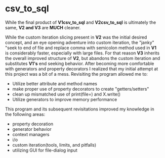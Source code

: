 # csv_to_sql


While the final product of **V1csv_to_sql** and **V2csv_to_sql** is ultimately the same, **V2 and V3** are **MUCH** cleaner.


While the custom iteration slicing present in **V2** was the initial desired concept, and an eye opening adventure into custom iteration, the "janky" "seek to end of file and replace comma with semicolon method used in **V1** is considerably faster, especially with large files. For that reason **V3** inherits the overall improved structure of **V2**, but abandons the custom iteration and substitutes **V1's** end seeking behavior.
After becoming more comfortable with generators and property decorators I realized that my initial attempt at this project was a bit of a mess.
Revisiting the program allowed me to:
- Utilize better attribute and method names
- make proper use of property decorators to create "getters/setters"
- clean up mismatched use of print(file=) and X.write()
- Utilize generators to improve memory performance

This program and its subsequent revisitations improved my knowledge in the following areas:
- property decoration
- generator behavior
- context managers
- i/o
- custom iteration(tools, limits, and pitfalls)
- utilizing GUI for file-dialog input
